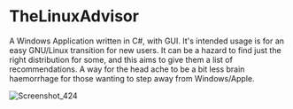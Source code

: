 # TheLinuxAdvisor
A Windows Application written in C#, with GUI. It's intended usage is for an easy GNU/Linux transition for new users. It can be a hazard to find just the right distribution for some, and this aims to give them a list of recommendations. A way for the head ache to be a bit less brain haemorrhage for those wanting to step away from Windows/Apple.  

![Screenshot_424](https://github.com/Querzion/TheLinuxAdvisor/assets/39269026/62689f8b-8d8d-419e-bec1-4ea4d856da2e)
